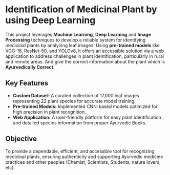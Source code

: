 # Identification of Medicinal Plant by using Deep Learning

This project leverages **Machine Learning**, **Deep Learning** and **Image Processing** techniques to develop a reliable system for identifying medicinal plants by analyzing leaf images. Using **pre-trained models** like VGG-16, ResNet-50, and YOLOv8, it offers an accessible solution via a web application to address challenges in plant identification, particularly in rural and remote areas. And give the correct information about the plant which is **Ayurvedically Correct**.

## Key Features
- **Custom Dataset:** A curated collection of 17,000 leaf images representing 22 plant species for accurate model training.
- **Pre-trained Models:** Implemented CNN-based models optimized for high precision in plant recognition.
- **Web Application:** A user-friendly platform for easy plant identification and detailed species information from proper Ayurvedic Books.

## Objective
To provide a dependable, efficient, and accessible tool for recognizing medicinal plants, ensuring authenticity and supporting Ayurvedic medicine practices and other peoples (Chemist, Scientists, Students, nature lovers, etc).






